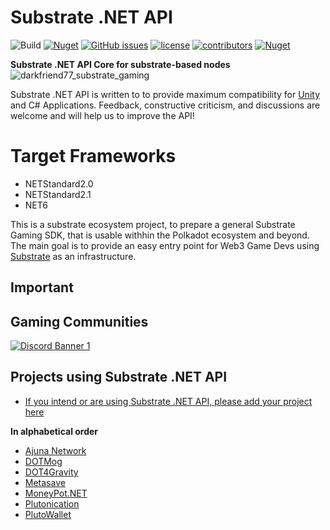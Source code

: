 # Substrate .NET API 
![Build](https://github.com/SubstrateGaming/Substrate.NET.API/actions/workflows/build.yml/badge.svg)
[![Nuget](https://img.shields.io/nuget/v/Substrate.NET.API)](https://www.nuget.org/packages/Substrate.NET.API/)
[![GitHub issues](https://img.shields.io/github/issues/SubstrateGaming/Substrate.NET.API.svg)](https://github.com/SubstrateGaming/Substrate.NET.API/issues)
[![license](https://img.shields.io/github/license/SubstrateGaming/Substrate.NET.API)](https://github.com/SubstrateGaming/Substrate.NET.API/blob/origin/LICENSE)
[![contributors](https://img.shields.io/github/contributors/SubstrateGaming/Substrate.NET.API)](https://github.com/SubstrateGaming/Substrate.NET.API/graphs/contributors) 
[![Nuget](https://img.shields.io/nuget/dt/Substrate.NET.API)](https://www.nuget.org/packages/Substrate.NET.API/) 
  
**Substrate .NET API Core for substrate-based nodes** 
![darkfriend77_substrate_gaming](https://user-images.githubusercontent.com/17710198/227789112-d074aa38-8785-413e-bfc7-3d8927756914.png)


Substrate .NET API is written to to provide maximum compatibility for [Unity](https://unity.com/) and C# Applications. Feedback, constructive criticism, and discussions are welcome and will help us to improve the API!

# Target Frameworks
- NETStandard2.0
- NETStandard2.1
- NET6

This is a substrate ecosystem project, to prepare a general Substrate Gaming SDK, that is usable withhin the Polkadot ecosystem and beyond. The main goal is to provide an easy entry point for Web3 Game Devs using [Substrate](https://github.com/paritytech/substrate) as an infrastructure.

## Important

## Gaming Communities
[![Discord Banner 1](https://discordapp.com/api/guilds/849331368558198803/widget.png?style=banner2)](https://discord.gg/cE72GYcFgY)

## Projects using Substrate .NET API
- [If you intend or are using Substrate .NET API, please add your project here](https://github.com/SubstrateGaming/Substrate.NET.API/edit/master/README.md) 

**In alphabetical order**  

- [Ajuna Network](https://github.com/ajuna-network/Ajuna)
- [DOTMog](https://github.com/ajuna-network/pallet-dotmog)
- [DOT4Gravity](https://github.com/ajuna-network/game-dot4-unity)
- [Metasave](https://github.com/kilogold/Metasave)
- [MoneyPot.NET](https://github.com/Apolixit/MoneyPot.NET)
- [Plutonication](https://github.com/cisar2218/Plutonication)
- [PlutoWallet](https://github.com/RostislavLitovkin/PlutoWallet)
